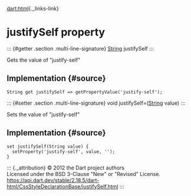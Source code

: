 [dart:html](../../dart-html/dart-html-library){._links-link}

justifySelf property
====================

::: {#getter .section .multi-line-signature}
[String](../../dart-core/string-class) justifySelf
:::

Gets the value of \"justify-self\"

Implementation {#source}
--------------

``` {.language-dart data-language="dart"}
String get justifySelf => getPropertyValue('justify-self');
```

::: {#setter .section .multi-line-signature}
void justifySelf=([String](../../dart-core/string-class) value)
:::

Sets the value of \"justify-self\"

Implementation {#source}
--------------

``` {.language-dart data-language="dart"}
set justifySelf(String value) {
  setProperty('justify-self', value, '');
}
```

::: {._attribution}
© 2012 the Dart project authors\
Licensed under the BSD 3-Clause \"New\" or \"Revised\" License.\
<https://api.dart.dev/stable/2.18.5/dart-html/CssStyleDeclarationBase/justifySelf.html>
:::
